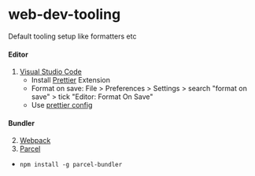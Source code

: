 # web-dev-tooling
Default tooling setup like formatters etc

#### Editor
1. [Visual Studio Code](https://code.visualstudio.com/)
    * Install [Prettier](https://prettier.io/) Extension
     * Format on save: File > Preferences > Settings > search "format on save" > tick "Editor: Format On Save"
     * Use [prettier config](https://github.com/devphilou/web-dev-tooling/blob/main/.prettierrc)

#### Bundler
2. [Webpack](https://webpack.js.org/)
3. [Parcel](https://parceljs.org/)
  * `npm install -g parcel-bundler`

